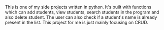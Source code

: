 This is one of my side projects written in python. 
It's built with functions which can add students, view students, 
search students in the program and also delete student. 
The user can also check if a student's name is already 
present in the list. This project for me is just mainly 
focusing on CRUD.